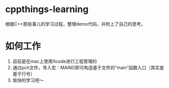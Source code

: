 # cppthings-learning
根据C++那些事儿的学习过程，整理demo代码，并附上了自己的思考。


# 如何工作
1. 目前是在mac上使用Xcode进行工程管理的
2. 通过pch文件，导入宏：MAIN()即可构造基于文件的“main”函数入口（其实是基于行号）
3. 愉快的学习吧～
